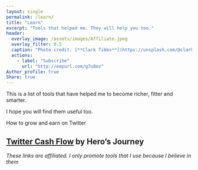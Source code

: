 ```yaml
---
layout: single
permalink: /learn/
title: "Learn"
excerpt: "Tools that helped me. They will help you too."
header:
  overlay_image: /assets/images/Affiliate.jpeg
  overlay_filter: 0.5
  caption: "Photo credit: [**Clark Tibbs**](https://unsplash.com/@clarktibbs)"
  actions:
    - label: "Subscribe"
      url: "http://eepurl.com/g7u8ez"
Author_profile: true
Share: true
---
```


This is a list of tools that have helped me to become richer, fitter and smarter.

I hope you will find them useful too.

How to grow and earn on Twitter

## [Twitter Cash Flow](https://gumroad.com/a/355562611) by Hero’s Journey

*These links are affiliated. I only promote tools that I use because I believe in them*